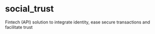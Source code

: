 # social_trust
Fintech (API) solution to integrate identity, ease secure transactions and facilitate trust
